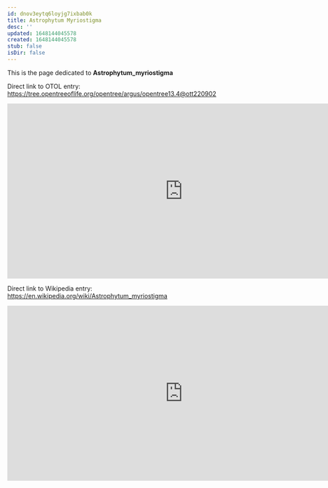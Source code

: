 ```yaml
---
id: dnov3eytq6loyjg7ixbab0k
title: Astrophytum Myriostigma
desc: ''
updated: 1648144045578
created: 1648144045578
stub: false
isDir: false
---
```

This is the page dedicated to **Astrophytum_myriostigma**


Direct link to OTOL entry: https://tree.opentreeoflife.org/opentree/argus/opentree13.4@ott220902



<html>
    <body>
    <iframe src="https://tree.opentreeoflife.org/opentree/argus/opentree13.4@ott220902"
    width="800" height="400" frameborder="0" allowfullscreen> </iframe>
    </body>
</html>
    


Direct link to Wikipedia entry: https://en.wikipedia.org/wiki/Astrophytum_myriostigma



<html>
    <body>
    <iframe src="https://en.wikipedia.org/wiki/Astrophytum_myriostigma"
    width="800" height="400" frameborder="0" allowfullscreen> </iframe>
    </body>
</html>
    
